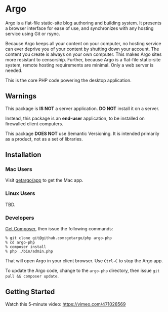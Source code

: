 # Argo

Argo is a flat-file static-site blog authoring and building system. It presents
a browser interface for ease of use, and synchronizes with any hosting service
using Git or rsync.

Because Argo keeps all your content on your computer, no hosting service can
ever deprive you of your content by shutting down your account. The content you
create is always on your own computer. This makes Argo sites more resistant to
censorship. Further, because Argo is a flat-file static-site system, remote
hosting requirements are minimal. Only a web server is needed.

This is the core PHP code powering the desktop application.

## Warnings

This package is **IS NOT** a server application. **DO NOT** install
it on a server.

Instead, this package is an **end-user** application, to be installed on
firewalled client computers.

This package **DOES NOT** use Semantic Versioning. It is intended primarily as a
product, not as a set of libraries.

## Installation

### Mac Users

Visit [getargo/app](https://github.com/getargo/app) to get the Mac app.

### Linux Users

TBD.

### Developers

[Get Composer](https://getcomposer.org), then issue the following commands:

```
% git clone git@github.com:getargo/php argo-php
% cd argo-php
% composer install
% php ./bin/admin.php
```

That will open Argo in your client browser. Use `Ctrl-C` to stop the Argo app.

To update the Argo code, change to the `argo-php` directory, then issue
`git pull && composer update`.

## Getting Started

Watch this 5-minute video: <https://vimeo.com/471028569>
